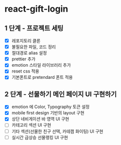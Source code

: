 # react-gift-login

## 1 단계 - 프로젝트 세팅

- [x] 레포지토리 클론
- [x] 불필요한 파일, 코드 정리
- [x] 절대경로 alias 설정
- [x] prettier 추가
- [x] emotion 스타일 라이브러리 추가
- [x] reset css 적용
- [x] 기본폰트로 pretendard 폰트 적용

## 2 단계 - 선물하기 메인 페이지 UI 구현하기

- [x] emotion 에 Color, Typography 토큰 설정
- [x] mobile first design 기반의 layout 구현
- [x] 상단 네비게이션 바 영역 UI 구현
- [ ] 카테고리 섹션 UI 구현
- [ ] 기타 섹션(선물한 친구 선택, 카테캠 화이팅) UI 구현
- [ ] 실시간 급상승 선물랭킹 UI 구현
